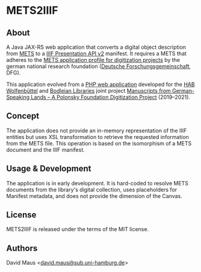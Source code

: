 METS2IIIF
=

About
-

A Java JAX-RS web application that converts a digital object description from
[METS](https://www.loc.gov/standards/mets/) to a [IIIF Presentation API v2](https://iiif.io/api/presentation/2.1/)
manifest. It requires a METS that adheres to the [METS application profile for digitization
projects](http://dfg-viewer.de/profil-der-metadaten/) by the german national research foundation ([Deutsche
Forschungsgemeinschaft](https://dfg.de), DFG).

This application evolved from a [PHP web application](https://github.com/dmj/diglib-iiif) developed for the [HAB
Wolfenbüttel](https://www.hab.de) and [Bodleian Libraries](https://www.bodleian.ox.ac.uk) joint project [Manuscripts
from German-Speaking Lands – A Polonsky Foundation Digitization Project](https://hab.bodleian.ox.ac.uk) (2019–2021).

Concept
-

The application does not provide an in-memory representation of the IIIF entities but uses XSL transformation to
retrieve the requested information from the METS file. This operation is based on the isomorphism of a METS document and
the IIIF manifest.

Usage & Development
-

The application is in early development. It is hard-coded to resolve METS documents from the library's digital
collection, uses placeholders for Manifest metadata, and does not provide the dimension of the Canvas.

License
-

METS2IIIF is released under the terms of the MIT license.

Authors
-

David Maus &lt;david.maus@sub.uni-hamburg.de&gt;
